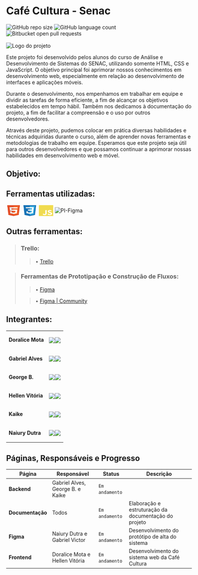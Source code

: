 # Café Cultura - Senac

![GitHub repo size](https://img.shields.io/github/repo-size/iuricode/README-template?style=for-the-badge)
![GitHub language count](https://img.shields.io/github/languages/count/iuricode/README-template?style=for-the-badge)
![Bitbucket open pull requests](https://img.shields.io/bitbucket/pr-raw/iuricode/README-template?style=for-the-badge)


<img align="center" alt="Logo do projeto" height="150" src="https://user-images.githubusercontent.com/116905222/229333731-92af46e7-cd48-4561-824a-4d1523148154.png">


Este projeto foi desenvolvido pelos alunos do curso de Análise e Desenvolvimento de Sistemas do SENAC, utilizando somente HTML, CSS e JavaScript. O objetivo principal foi aprimorar nossos conhecimentos em desenvolvimento web, especialmente em relação ao desenvolvimento de interfaces e aplicações móveis.

Durante o desenvolvimento, nos empenhamos em trabalhar em equipe e dividir as tarefas de forma eficiente, a fim de alcançar os objetivos estabelecidos em tempo hábil. Também nos dedicamos à documentação do projeto, a fim de facilitar a compreensão e o uso por outros desenvolvedores.

Através deste projeto, pudemos colocar em prática diversas habilidades e técnicas adquiridas durante o curso, além de aprender novas ferramentas e metodologias de trabalho em equipe. Esperamos que este projeto seja útil para outros desenvolvedores e que possamos continuar a aprimorar nossas habilidades em desenvolvimento web e móvel.

## Objetivo: 

## Ferramentas utilizadas:
<div style="display: inline_block">
  <img align="center" alt="PI-HTML" height="30" width="40" src="https://raw.githubusercontent.com/devicons/devicon/master/icons/html5/html5-original.svg">
  <img align="center" alt="PI-CSS" height="30" width="40" src="https://raw.githubusercontent.com/devicons/devicon/master/icons/css3/css3-original.svg">
  <img align="center" alt="PI-Js" height="30" width="40" src="https://raw.githubusercontent.com/devicons/devicon/master/icons/javascript/javascript-plain.svg">
  
  <!-- <img align="center" alt="PI-Java" src="https://raw.githubusercontent.com/devicons/devicon/master/icons/java/java-original.svg" alt="java" width="40" height="30"/>
  <img align="center" alt="PI-Python" height="30" width="40" src="https://cdn.jsdelivr.net/gh/devicons/devicon/icons/python/python-original.svg">
  <img align="center" alt="PI-C#" src="https://raw.githubusercontent.com/devicons/devicon/master/icons/csharp/csharp-original.svg" alt="csharp" width="40" height="30"/> -->
  <img align="center" alt="PI-Figma" src="https://www.vectorlogo.zone/logos/figma/figma-icon.svg" alt="figma" width="40" height="30"/> 
<!--   <img align="center" alt="PI-dotnet" src="https://cdn.jsdelivr.net/gh/devicons/devicon/icons/dotnetcore/dotnetcore-original.svg" alt="dotnet" width="40" height="30"/> -->
</div>

## Outras ferramentas:

> ### Trello:
>>  • [Trello](https://trello.com/pt-BR)
  
> ### Ferramentas de Prototipação e Construção de Fluxos:
>>  • [Figma](https://www.figma.com/)
>  
>> • [Figma | Community](https://www.figma.com/community)

## Integrantes: 
<table>
  <tbody>
<tr>
    <td><p align="left-center"><b>Doralice Mota</b></p></td>
    <td><a href="#" target="_blank"><img src="https://img.shields.io/badge/GitHub-100000?style=for-the-badge&logo=github&logoColor=white" target="_blank" align="center"></a><a href="https://github.com/doramota" target="_blank"><img src="https://img.shields.io/badge/-LinkedIn-%230077B5?style=for-the-badge&logo=linkedin&logoColor=white" target="_blank" align="center"></a></td>
  </tr>
    
<tr>
    <td><p align="left-center"><b>Gabriel Alves</b></p></td>
    <td><a href="#" target="_blank"><img src="https://img.shields.io/badge/GitHub-100000?style=for-the-badge&logo=github&logoColor=white" target="_blank" align="center"></a><a href="#" target="_blank"><img src="https://img.shields.io/badge/-LinkedIn-%230077B5?style=for-the-badge&logo=linkedin&logoColor=white" target="_blank" align="center"></a></td>
  </tr>
    
<tr>
    <td><p align="left-center"><b>George B.</b></p></td>
    <td><a href="#" target="_blank"><img src="https://img.shields.io/badge/GitHub-100000?style=for-the-badge&logo=github&logoColor=white" target="_blank" align="center"></a><a href="#" target="_blank"><img src="https://img.shields.io/badge/-LinkedIn-%230077B5?style=for-the-badge&logo=linkedin&logoColor=white" target="_blank" align="center"></a></td>
  </tr>
    
<tr>
    <td><p align="left-center"><b>Hellen Vitória</b></p></td>
    <td><a href="#" target="_blank"><img src="https://img.shields.io/badge/GitHub-100000?style=for-the-badge&logo=github&logoColor=white" target="_blank" align="center"></a><a href="#" target="_blank"><img src="https://img.shields.io/badge/-LinkedIn-%230077B5?style=for-the-badge&logo=linkedin&logoColor=white" target="_blank" align="center"></a></td>
  </tr>
    
<tr>
    <td><p align="left-center"><b>Kaike</b></p></td>
    <td><a href="#" target="_blank"><img src="https://img.shields.io/badge/GitHub-100000?style=for-the-badge&logo=github&logoColor=white" target="_blank" align="center"></a><a href="#" target="_blank"><img src="https://img.shields.io/badge/-LinkedIn-%230077B5?style=for-the-badge&logo=linkedin&logoColor=white" target="_blank" align="center"></a></td>
  </tr>
 
<tr>
    <td><p align="left-center"><b>Naiury Dutra</b></p></td>
    <td><a href="#" target="_blank"><img src="https://img.shields.io/badge/GitHub-100000?style=for-the-badge&logo=github&logoColor=white" target="_blank" align="center"></a><a href="#" target="_blank"><img src="https://img.shields.io/badge/-LinkedIn-%230077B5?style=for-the-badge&logo=linkedin&logoColor=white" target="_blank" align="center"></a></td>
  </tr>
    

  </tbody>
</table>

## Páginas, Responsáveis e Progresso

|Página | Responsável | Status| Descrição |
---| ---| ---| ---|
|**Backend**|Gabriel Alves, George B. e Kaike|`Em andamento`||
|**Documentação**|Todos|`Em andamento`|Elaboração e estruturação da documentação do projeto|
|**Figma**|Naiury Dutra e Gabriel Victor|`Em andamento`|Desenvolvimento do protótipo de alta do sistema|
|**Frontend**|Doralice Mota e Hellen Vitória |`Em andamento`|Desenvolvimento do sistema web da Café Cultura|
